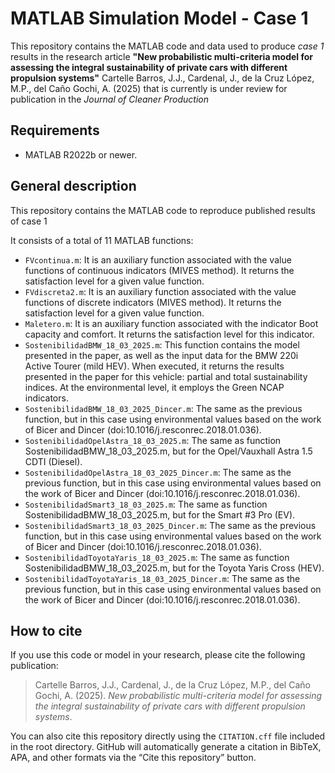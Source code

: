 # MATLAB Simulation Model - Case 1

This repository contains the MATLAB code and data used to produce *case 1* results in the research article **"New probabilistic multi-criteria model for assessing the integral sustainability of private cars with different propulsion systems"** Cartelle Barros, J.J., Cardenal, J., de la Cruz López, M.P., del Caño Gochi, A. (2025) that is currently is under review for publication in the *Journal of Cleaner Production*

## 

## Requirements

* MATLAB R2022b or newer.

## 

## General description

This repository contains the MATLAB code to reproduce published results of case 1

It consists of a total of 11 MATLAB functions:

* `FVcontinua.m`: It is an auxiliary function associated with the value functions of continuous indicators (MIVES method). It returns the satisfaction level for a given value function.
* `FVdiscreta2.m`: It is an auxiliary function associated with the value functions of discrete indicators (MIVES method). It returns the satisfaction level for a given value function.
* `Maletero.m`: It is an auxiliary function associated with the indicator Boot capacity and comfort. It returns the satisfaction level for this indicator.
* `SostenibilidadBMW_18_03_2025.m`: This function contains the model presented in the paper, as well as the input data for the BMW 220i Active Tourer (mild HEV). When executed, it returns the results presented in the paper for this vehicle: partial and total sustainability indices. At the environmental level, it employs the Green NCAP indicators.
* `SostenibilidadBMW_18_03_2025_Dincer.m`: The same as the previous function, but in this case using environmental values based on the work of Bicer and Dincer (doi:10.1016/j.resconrec.2018.01.036).
* `SostenibilidadOpelAstra_18_03_2025.m`: The same as function SostenibilidadBMW\_18\_03\_2025.m, but for the Opel/Vauxhall Astra 1.5 CDTI (Diesel).
* `SostenibilidadOpelAstra_18_03_2025_Dincer.m`: The same as the previous function, but in this case using environmental values based on the work of Bicer and Dincer (doi:10.1016/j.resconrec.2018.01.036).
* `SostenibilidadSmart3_18_03_2025.m`: The same as function SostenibilidadBMW\_18\_03\_2025.m, but for the Smart #3 Pro (EV).
* `SostenibilidadSmart3_18_03_2025_Dincer.m`: The same as the previous function, but in this case using environmental values based on the work of Bicer and Dincer (doi:10.1016/j.resconrec.2018.01.036).
* `SostenibilidadToyotaYaris_18_03_2025.m`: The same as function SostenibilidadBMW\_18\_03\_2025.m, but for the Toyota Yaris Cross (HEV).
* `SostenibilidadToyotaYaris_18_03_2025_Dincer.m`: The same as the previous function, but in this case using environmental values based on the work of Bicer and Dincer (doi:10.1016/j.resconrec.2018.01.036).


## How to cite

If you use this code or model in your research, please cite the following publication:

> Cartelle Barros, J.J., Cardenal, J., de la Cruz López, M.P., del Caño Gochi, A. (2025). *New probabilistic multi-criteria model for assessing the integral sustainability of private cars with different propulsion systems*.

You can also cite this repository directly using the `CITATION.cff` file included in the root directory. GitHub will automatically generate a citation in BibTeX, APA, and other formats via the “Cite this repository” button.




